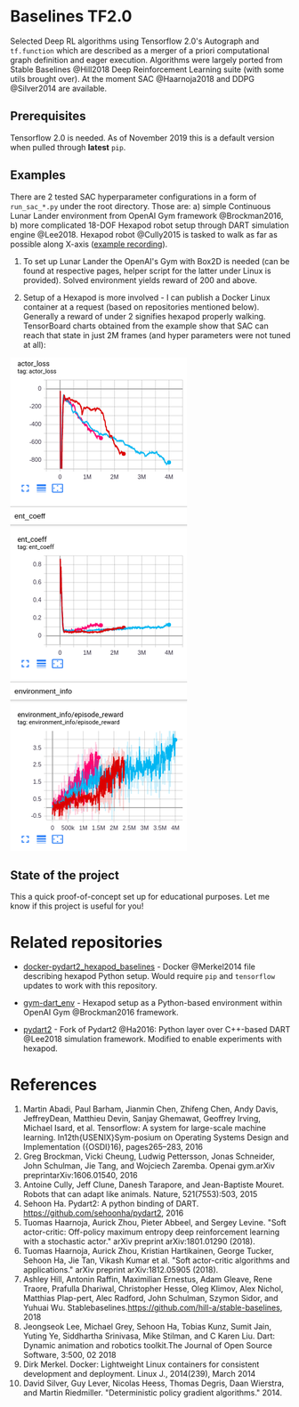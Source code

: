 Baselines TF2.0
==========
Selected Deep RL algorithms using Tensorflow 2.0's Autograph and `tf.function` which are described as a merger of 
a priori computational graph definition and eager execution. Algorithms were largely ported from Stable Baselines @Hill2018 Deep Reinforcement Learning suite (with some utils brought over).
At the moment SAC @Haarnoja2018 and DDPG @Silver2014 are available.

Prerequisites
--------
Tensorflow 2.0 is needed. As of November 2019 this is a default version when pulled through **latest** `pip`.

Examples
--------
There are 2 tested SAC hyperparameter configurations in a form of `run_sac_*.py` under the root directory. 
Those are: a) simple Continuous Lunar Lander environment from OpenAI Gym framework @Brockman2016, 
b) more complicated 18-DOF Hexapod robot setup through DART simulation engine @Lee2018. Hexapod robot @Cully2015 is tasked to walk as far as possible along X-axis ([example recording](https://drive.google.com/open?id=1ds_VrjTDdhqWkh40eF1vscetfUyJUlVm)).


1) To set up Lunar Lander the OpenAI's Gym with Box2D is needed (can be found at respective pages, helper script for the latter under Linux is provided). Solved environment yields reward of 200 and above.

2) Setup of a Hexapod is more involved - I can publish a Docker Linux container at a request (based on repositories mentioned below). Generally a reward of under 2 signifies hexapod properly walking. TensorBoard charts obtained from the example show that SAC can reach that state in just 2M frames (and hyper parameters were not tuned at all):

![SAC_hexapod_training](sac_hexapod_cl.png)


State of the project
--------
This a quick proof-of-concept set up for educational purposes. Let me know if this project is useful for you!

<a name="repos"></a>Related repositories
==========
-   [docker-pydart2\_hexapod\_baselines](https://gitlab.doc.ic.ac.uk/sb5817/docker-dart-gym) - Docker @Merkel2014 file describing hexapod Python setup. Would require `pip` and `tensorflow` updates to work with this repository.

-   [gym-dart\_env](https://gitlab.doc.ic.ac.uk/sb5817/dart_env) -
    Hexapod setup as a Python-based environment within OpenAI Gym
    @Brockman2016 framework.
    
-   [pydart2](https://gitlab.doc.ic.ac.uk/sb5817/pydart2) - Fork of
    Pydart2 @Ha2016: Python layer over C++-based DART @Lee2018
    simulation framework. Modified to enable experiments with hexapod.
    
References
==========
1. Martin Abadi, Paul Barham, Jianmin Chen, Zhifeng Chen, Andy Davis, JeffreyDean, Matthieu Devin, Sanjay Ghemawat, Geoffrey Irving, Michael Isard, et al. Tensorflow: A system for large-scale machine learning. In12th{USENIX}Sym-posium on Operating Systems Design and Implementation ({OSDI}16), pages265–283, 2016
0. Greg  Brockman,  Vicki  Cheung,  Ludwig  Pettersson,  Jonas  Schneider,  John Schulman,  Jie  Tang,  and  Wojciech Zaremba.   Openai  gym.arXiv  preprintarXiv:1606.01540, 2016
0. Antoine Cully, Jeff Clune, Danesh Tarapore, and Jean-Baptiste Mouret. Robots that can adapt like animals. Nature, 521(7553):503, 2015
0. Sehoon  Ha. Pydart2:   A python binding of  DART. https://github.com/sehoonha/pydart2, 2016
0. Tuomas Haarnoja, Aurick Zhou, Pieter Abbeel, and Sergey Levine. "Soft actor-critic: Off-policy maximum entropy deep reinforcement learning with a stochastic actor." arXiv preprint arXiv:1801.01290 (2018).
0. Tuomas Haarnoja, Aurick Zhou, Kristian Hartikainen, George Tucker, Sehoon Ha, Jie Tan, Vikash Kumar et al. "Soft actor-critic algorithms and applications." arXiv preprint arXiv:1812.05905 (2018).
0. Ashley Hill, Antonin Raffin, Maximilian Ernestus, Adam Gleave, Rene Traore, Prafulla Dhariwal, Christopher Hesse, Oleg Klimov, Alex Nichol, Matthias Plap-pert,  Alec Radford,  John Schulman,  Szymon Sidor,  and Yuhuai Wu.   Stablebaselines.https://github.com/hill-a/stable-baselines, 2018
0. Jeongseok Lee, Michael Grey, Sehoon Ha, Tobias Kunz, Sumit Jain, Yuting Ye, Siddhartha Srinivasa, Mike Stilman, and C Karen Liu.  Dart:  Dynamic animation and robotics toolkit.The Journal of Open Source Software, 3:500, 02 2018
0. Dirk Merkel. Docker: Lightweight Linux containers for consistent development and deployment. Linux J., 2014(239), March 2014
0. David Silver, Guy Lever, Nicolas Heess, Thomas Degris, Daan Wierstra, and Martin Riedmiller. "Deterministic policy gradient algorithms." 2014.
